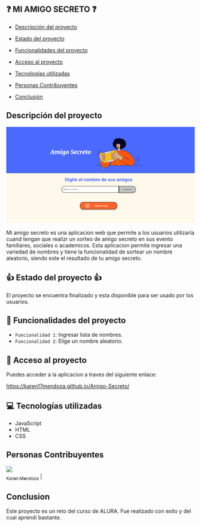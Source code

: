 ## :question: MI AMIGO SECRETO :question:

- [Descripción del proyecto](#descripción-del-proyecto)

- [Estado del proyecto](#Estado-del-proyecto)

- [Funcionalidades del proyecto](#Funcionalidades-del-proyecto)

- [Acceso al proyecto](#acceso-proyecto)

- [Tecnologías utilizadas](#tecnologías-utilizadas)

- [Personas Contribuyentes](#personas-contribuyentes)

- [Conclusión](#conclusión)

## Descripción del proyecto

![MI AMIGO SECRETO](image-4.png)

Mi amigo secreto es una aplicacion web que permite a los usuarios utilizarla cuand tengan que realizr un sorteo de amigo secreto en sus evento familiares, sociales o academicos. Esta aplicacion permite ingresar una variedad de nombres y tiene la funcionalidad de sortear un nombre aleatorio, siendo este el resultado de tu amigo secreto.

## :+1: Estado del proyecto :+1:

El proyecto se encuentra finalizado y esta disponible para ser usado por los usuarios.

## :hammer: Funcionalidades del proyecto

- `Funcionalidad 1`: Ingresar lista de nombres.
- `Funcionalidad 2`: Elige un nombre aleatorio.

## :file_folder: Acceso al proyecto

Puedes acceder a la aplicacion a traves del siguiente enlace:

https://karen17mendoza.github.io/Amigo-Secreto/

## :computer: Tecnologías utilizadas

- JavaScript
- HTML
- CSS

## Personas Contribuyentes

[<img src="https://avatars.githubusercontent.com/u/163893381?s=400&u=ef101af3a47e91d4f887453ec5f797470719d7ca&v=4" width=115><br><sub>Karen Mendoza</sub>](https://github.com/Karen17Mendoza) |

## Conclusion

Este proyecto es un reto del curso de ALURA. Fue realizado con exito y del cual aprendi bastante.
